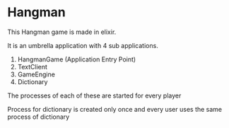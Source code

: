 # Hangman

This Hangman game is made in elixir.

It is an umbrella application with 4 sub applications.
  1. HangmanGame (Application Entry Point)
  2. TextClient
  3. GameEngine
  4. Dictionary

The processes of each of these are started for every player

Process for dictionary is created only once and every user uses the same process of dictionary
